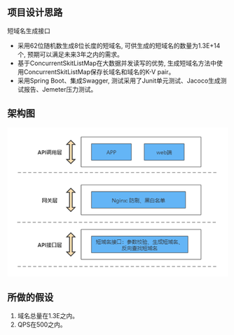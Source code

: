 ## 项目设计思路

短域名生成接口

* 采用62位随机数生成8位长度的短域名, 可供生成的短域名的数量为1.3E+14个, 预期可以满足未来3年之内的需求。
* 基于ConcurrentSkitListMap在大数据并发读写的优势, 生成短域名方法中使用ConcurrentSkitListMap保存长域名和域名的K-V pair。
* 采用Spring Boot、集成Swagger, 测试采用了Junit单元测试、Jacoco生成测试报告、Jemeter压力测试。

## 架构图
<img src="./src/main/resources/static/短域名应用架构图.png"/>

## 所做的假设
1.  域名总量在1.3E之内。
2.  QPS在500之内。 

